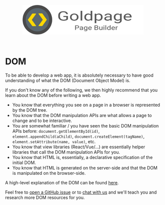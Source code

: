 <!---






    WARNING, READ THIS.
    This is a computed file. Do not edit.
    Instead, edit `/docs/dom.template.md` and run `npm run docs` (or `yarn docs`).












    WARNING, READ THIS.
    This is a computed file. Do not edit.
    Instead, edit `/docs/dom.template.md` and run `npm run docs` (or `yarn docs`).












    WARNING, READ THIS.
    This is a computed file. Do not edit.
    Instead, edit `/docs/dom.template.md` and run `npm run docs` (or `yarn docs`).












    WARNING, READ THIS.
    This is a computed file. Do not edit.
    Instead, edit `/docs/dom.template.md` and run `npm run docs` (or `yarn docs`).












    WARNING, READ THIS.
    This is a computed file. Do not edit.
    Instead, edit `/docs/dom.template.md` and run `npm run docs` (or `yarn docs`).






-->
<p align="center">
  <a href="/../../#readme">
    <img align="center" src="/docs/assets/logo-with-text.svg" height=96 style="max-width:100%;" alt="Goldpage"/>
  </a>
</p>
<br/>

# DOM

To be able to develop a web app,
it is absolutely necessary to have good understanding of what the DOM (Document Object Model) is.

If you don't know any of the following,
we then highly recommend that you learn about the DOM before writing a web app.
- You know that everything you see on a page in a browser is represented by the DOM tree.
- You know that the DOM manipulation APIs are what allows a page to change and to be interactive.
- You are somewhat familiar / you have seen the basic DOM manipulation APIs before: `document.getElementById(id)`, `element.appendChild(aChild)`, `document.createElement(tagName)`, `element.setAttribute(name, value)`, etc.
- You know that view libraries (React/Vue/...) are essentially helper libraries that call the DOM manipulation APIs for you.
- You know that HTML is, essentially, a declarative specification of the initial DOM.
- You know that HTML is generated on the server-side and that the DOM is manipulated on the browser-side.

A high-level explanation of the DOM can be found [here](https://css-tricks.com/dom/).

Feel free to [open a GitHub issue](https://github.com/reframejs/goldpage/issues/new)
or to [chat with us](https://discord.gg/kqXf65G) and we'll teach you and research more DOM resources for you.


<!---






    WARNING, READ THIS.
    This is a computed file. Do not edit.
    Instead, edit `/docs/dom.template.md` and run `npm run docs` (or `yarn docs`).












    WARNING, READ THIS.
    This is a computed file. Do not edit.
    Instead, edit `/docs/dom.template.md` and run `npm run docs` (or `yarn docs`).












    WARNING, READ THIS.
    This is a computed file. Do not edit.
    Instead, edit `/docs/dom.template.md` and run `npm run docs` (or `yarn docs`).












    WARNING, READ THIS.
    This is a computed file. Do not edit.
    Instead, edit `/docs/dom.template.md` and run `npm run docs` (or `yarn docs`).












    WARNING, READ THIS.
    This is a computed file. Do not edit.
    Instead, edit `/docs/dom.template.md` and run `npm run docs` (or `yarn docs`).






-->
